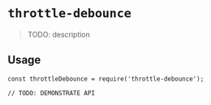# `throttle-debounce`

> TODO: description

## Usage

```
const throttleDebounce = require('throttle-debounce');

// TODO: DEMONSTRATE API
```
